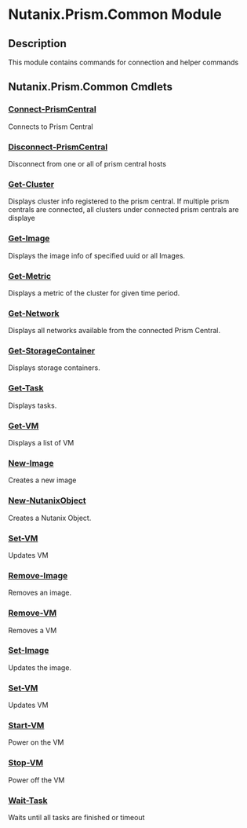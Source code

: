 ﻿---
Module Name: Nutanix.Prism.Common
Module Guid: 90f6d4c4-e5b2-4ce4-9d79-6b6afefe9aa6
Download Help Link: https://raw.githubusercontent.com/jaekwonpark/docs/master/cmdlet-help/
Help Version: 0.0.0.34
Locale: en-US
---

# Nutanix.Prism.Common Module
## Description
This module contains commands for connection and helper commands

## Nutanix.Prism.Common Cmdlets
### [Connect-PrismCentral](Connect-PrismCentral.md)
Connects to Prism Central

### [Disconnect-PrismCentral](Disconnect-PrismCentral.md)
Disconnect from one or all of prism central hosts

### [Get-Cluster](Get-Cluster.md)
Displays cluster info registered to the prism central. If multiple prism centrals are connected, all clusters under connected prism centrals are displaye

### [Get-Image](Get-Image.md)
Displays the image info of specified uuid or all Images.

### [Get-Metric](Get-Metric.md)
Displays a metric of the cluster for given time period.

### [Get-Network](Get-Network.md)
Displays all networks available from the connected Prism Central.

### [Get-StorageContainer](Get-StorageContainer.md)
Displays storage containers.

### [Get-Task](Get-Task.md)
Displays tasks.

### [Get-VM](Get-VM.md)
Displays a list of VM

### [New-Image](New-Image.md)
Creates a new image

### [New-NutanixObject](New-NutanixObject.md)
Creates a Nutanix Object.

### [Set-VM](Set-VM.md)
Updates VM

### [Remove-Image](Remove-Image.md)
Removes an image.

### [Remove-VM](Remove-VM.md)
Removes a VM

### [Set-Image](Set-Image.md)
Updates the image.

### [Set-VM](Set-VM.md)
Updates VM

### [Start-VM](Start-VM.md)
Power on the VM

### [Stop-VM](Stop-VM.md)
Power off the VM

### [Wait-Task](Wait-Task.md)
Waits until all tasks are finished or timeout

